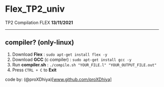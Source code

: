 # Flex_TP2_univ
TP2 Compilation FLEX  **13/11/2021**

-----

## compiler? (only-linux)

1. Download **Flex** : `sudo apt-get install flex -y`
2. Download **GCC** (c compiler) : `sudo apt-get install gcc -y`
3. Run **compiler.sh** : `./compile.sh "YOUR_FILE.l" "YOUR_OUTPUT_FILE.out"`
4. Press `CTRL + C` to **Exit**

code by: (@proXDhiya)[www.github.com/proXDhiya]
